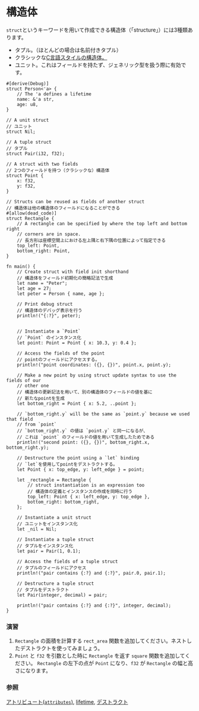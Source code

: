 <!--
# Structures
-->
# 構造体

<!--
There are three types of structures ("structs") that can be created using the
`struct` keyword:
-->
`struct`というキーワードを用いて作成できる構造体（「structure」）には3種類あります。

<!--
* Tuple structs, which are, basically, named tuples.
* The classic [C structs][c_struct]
* Unit structs, which are field-less, are useful for generics.
-->
* タプル。（ほとんどの場合は名前付きタプル）
* クラシックな[C言語スタイルの構造体。][c_struct]
* ユニット。これはフィールドを持たず、ジェネリック型を扱う際に有効です。

```rust,editable
#[derive(Debug)]
struct Person<'a> {
    // The 'a defines a lifetime
    name: &'a str,
    age: u8,
}

// A unit struct
// ユニット
struct Nil;

// A tuple struct
// タプル
struct Pair(i32, f32);

// A struct with two fields
// 2つのフィールドを持つ（クラシックな）構造体
struct Point {
    x: f32,
    y: f32,
}

// Structs can be reused as fields of another struct
// 構造体は他の構造体のフィールドになることができる
#[allow(dead_code)]
struct Rectangle {
    // A rectangle can be specified by where the top left and bottom right
    // corners are in space.
    // 長方形は座標空間上における左上隅と右下隅の位置によって指定できる
    top_left: Point,
    bottom_right: Point,
}

fn main() {
    // Create struct with field init shorthand
    // 構造体をフィールド初期化の簡略記法で生成
    let name = "Peter";
    let age = 27;
    let peter = Person { name, age };

    // Print debug struct
    // 構造体のデバッグ表示を行う
    println!("{:?}", peter);


    // Instantiate a `Point`
    // `Point` のインスタンス化
    let point: Point = Point { x: 10.3, y: 0.4 };

    // Access the fields of the point
    // pointのフィールドにアクセスする。
    println!("point coordinates: ({}, {})", point.x, point.y);

    // Make a new point by using struct update syntax to use the fields of our
    // other one
    // 構造体の更新記法を用いて、別の構造体のフィールドの値を基に
    // 新たなpointを生成
    let bottom_right = Point { x: 5.2, ..point };

    // `bottom_right.y` will be the same as `point.y` because we used that field
    // from `point`
    // `bottom_right.y` の値は `point.y` と同一になるが、
    // これは `point` のフィールドの値を用いて生成したためである
    println!("second point: ({}, {})", bottom_right.x, bottom_right.y);

    // Destructure the point using a `let` binding
    // `let`を使用してpointをデストラクトする。
    let Point { x: top_edge, y: left_edge } = point;

    let _rectangle = Rectangle {
        // struct instantiation is an expression too
        // 構造体の定義とインスタンスの作成を同時に行う
        top_left: Point { x: left_edge, y: top_edge },
        bottom_right: bottom_right,
    };

    // Instantiate a unit struct
    // ユニットをインスタンス化
    let _nil = Nil;

    // Instantiate a tuple struct
    // タプルをインスタンス化
    let pair = Pair(1, 0.1);

    // Access the fields of a tuple struct
    // タプルのフィールドにアクセス
    println!("pair contains {:?} and {:?}", pair.0, pair.1);

    // Destructure a tuple struct
    // タプルをデストラクト
    let Pair(integer, decimal) = pair;

    println!("pair contains {:?} and {:?}", integer, decimal);
}
```

<!--
### Activity
-->

### 演習

<!--
1. Add a function `rect_area` which calculates the area of a rectangle (try
   using nested destructuring).
2. Add a function `square` which takes a `Point` and a `f32` as arguments, and returns a `Rectangle` with its lower left corner on the point, and a width and height corresponding to the `f32`.
-->

1. `Rectangle` の面積を計算する `rect_area` 関数を追加してください。ネストしたデストラクトを使ってみましょう。
2. `Point` と `f32` を引数とした時に `Rectangle` を返す `square` 関数を追加してください。 `Rectangle` の左下の点が `Point` になり、`f32` が `Rectangle` の幅と高さになります。

<!--
### See also:
-->
### 参照

<!--
[`attributes`][attributes], [lifetime][lifetime] and [destructuring][destructuring]
-->
[アトリビュート(`attributes`)][attributes], [lifetime][lifetime], [デストラクト][destructuring]

[attributes]: ../attribute.md
[c_struct]: https://en.wikipedia.org/wiki/Struct_(C_programming_language)
[destructuring]: ../flow_control/match/destructuring.md
[lifetime]: ../scope/lifetime.md
